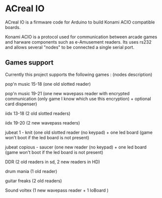ACreal IO
========
ACreal IO is a firmware code for Arduino to build Konami ACIO compatible boards.

Konami ACIO is a protocol used for communication between arcade games and harware components such as e-Amusement readers.
Its uses rs232 and allows several "nodes" to be connected a single serial port.

Games support
-------------
Currently this project supports the following games : (nodes description)

pop'n music 15-18 (one old slotted reader)

pop'n music 19-21 (one new wavepass reader with encrypted communication (only game I know which use this encryption) + optional card dispenser)

iidx 13-18 (2 old slotted readers)

iidx 19-20 (2 new wavepass readers)

jubeat 1 - knit (one old slotted reader (no keypad) + one led board (game won't boot if the led board is not present) 

jubeat copious - saucer (one new reader (no keypad) + one led board (game won't boot if the led board is not present) 

DDR (2 old readers in sd, 2 new readers in HD)

drum mania (1 old reader)

guitar freaks (2 old readers)

Sound voltex (1 new wavepass reader + 1 IoBoard )
